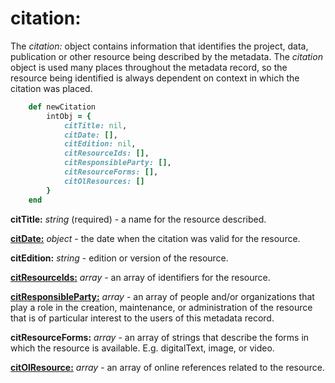 # citation:

The *citation:* object contains information that identifies the project, data, publication or other resource being described by the metadata. The *citation* object is used many places throughout the metadata record, so the resource being identified is always dependent on context in which the citation was placed.

````ruby
    def newCitation
        intObj = {
            citTitle: nil,
            citDate: [],
            citEdition: nil,
            citResourceIds: [],
            citResponsibleParty: [],
            citResourceForms: [],
            citOlResources: []
        }
    end
````

__citTitle:__ *string* (required) - a name for the resource described.

[__citDate:__](../mdtranslator/datetime.md) *object* - the date when the citation was valid for the resource.

__citEdition:__ *string* - edition or version of the resource.

[__citResourceIds:__](../mdtranslator/resourceId.md) *array* - an array of identifiers for the resource.

[__citResponsibleParty:__](../mdtranslator/responsibleParty.md) *array* - an array of people and/or organizations that play a role in the creation, maintenance, or administration of the resource that is of particular interest to the users of this metadata record.

__citResourceForms:__ *array* - an array of strings that describe the forms in which the resource is available.  E.g. digitalText, image, or video.

[__citOlResource:__](../mdtranslator/onlineResource.md) *array* - an array of online references related to the resource.
